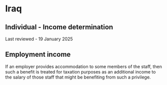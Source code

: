 # Iraq
## Individual - Income determination
Last reviewed - 19 January 2025
## Employment income
If an employer provides accommodation to some members of the staff, then such a benefit is treated for taxation purposes as an additional income to the salary of those staff that might be benefiting from such a privilege.
